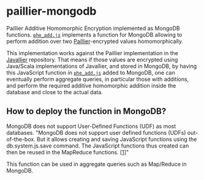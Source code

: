 # paillier-mongodb
Paillier Additive Homomorphic Encryption implemented as MongoDB functions. [`phe_add.js`](https://github.com/emad7105/paillier-mongodb/blob/master/phe_add.js) implements a function for MongoDB allowing to perform addition over two [Paillier](https://en.wikipedia.org/wiki/Paillier_cryptosystem)-encrypted values homomorphically.

This implementation works against the Paillier implementation in the [Javallier](https://github.com/n1analytics/javallier) repository. That means if those values are encrypted using Java/Scala implementations of Javallier, and stored in MongoDB, by having this JavaScript function in [`phe_add.js`](https://github.com/emad7105/paillier-mongodb/blob/master/phe_add.js) added to MongoDB, one can eventually perform aggregate queries, in particular those with additions, and perform the required additive homomorphic addition inside the database and close to the actual data.


## How to deploy the function in MongoDB?
MongoDB does not support User-Defined Functions (UDF) as most databases. "MongoDB does not support user defined functions (UDFs) out-of-the-box. But it allows creating and saving JavaScript functions using the db.system.js.save command. The JavaScript functions thus created can then be reused in the MapReduce functions. [[1]](https://www.infoq.com/articles/implementing-aggregation-functions-in-mongodb/)"

This function can be used in aggregate queries such as Map/Reduce in MongoDB.
